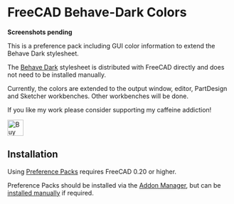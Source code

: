 # FreeCAD Behave-Dark Colors

**Screenshots pending**

This is a preference pack including GUI color information to extend the Behave Dark stylesheet.

The [Behave Dark](https://github.com/Chrismettal/FreeCAD-Behave-dark) stylesheet is distributed with FreeCAD directly and does not need to be installed manually.

Currently, the colors are extended to the output window, editor, PartDesign and Sketcher workbenches. Other workbenches will be done.

If you like my work please consider supporting my caffeine addiction!

<a href='https://ko-fi.com/U7U6G0X3' target='_blank'><img height='36' style='border:0px;height:36px;' src='https://az743702.vo.msecnd.net/cdn/kofi4.png?v=0' border='0' alt='Buy Me a Coffee at ko-fi.com' /></a>

## Installation

Using [Preference Packs](https://wiki.freecadweb.org/Preference_Packs) requires FreeCAD 0.20 or higher.

Preference Packs should be installed via the [Addon Manager](https://github.com/FreeCAD/FreeCAD-addons), but can be [installed manually](https://wiki.freecadweb.org/Preference_Packs#Distributing_a_pack) if required.
